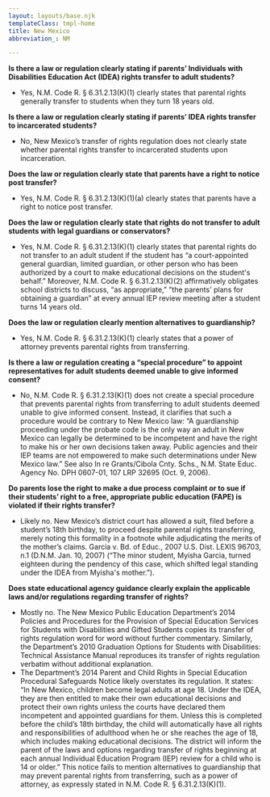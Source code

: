 ```yaml
---
layout: layouts/base.njk
templateClass: tmpl-home
title: New Mexico
abbreviation_: NM

---
```

**Is there a law or regulation clearly stating if parents’ Individuals with Disabilities Education Act (IDEA) rights transfer to adult students?**

* Yes, N.M. Code R. § 6.31.2.13(K)(1) clearly states that parental rights generally transfer to students when they turn 18 years old.

**Is there a law or regulation clearly stating if parents’ IDEA rights transfer to incarcerated students?**

* No, New Mexico’s transfer of rights regulation does not clearly state whether parental rights transfer to incarcerated students upon incarceration.

**Does the law or regulation clearly state that parents have a right to notice post transfer?**

* Yes, N.M. Code R. § 6.31.2.13(K)(1)(a) clearly states that parents have a right to notice post transfer.

**Does the law or regulation clearly state that rights do not transfer to adult students with legal guardians or conservators?**

* Yes, N.M. Code R. § 6.31.2.13(K)(1) clearly states that parental rights do not transfer to an adult student if the student has “a court-appointed general guardian, limited guardian, or other person who has been authorized by a court to make educational decisions on the student's behalf.” Moreover, N.M. Code R. § 6.31.2.13(K)(2) affirmatively obligates school districts to discuss, “as appropriate,” ”the parents' plans for obtaining a guardian” at every annual IEP review meeting after a student turns 14 years old.

**Does the law or regulation clearly mention alternatives to guardianship?**

* Yes, N.M. Code R. § 6.31.2.13(K)(1) clearly states that a power of attorney prevents parental rights from transferring.

**Is there a law or regulation creating a “special procedure” to appoint representatives for adult students deemed unable to give informed consent?**

* No, N.M. Code R. § 6.31.2.13(K)(1) does not create a special procedure that prevents parental rights from transferring to adult students deemed unable to give informed consent. Instead, it clarifies that such a procedure would be contrary to New Mexico law: “A guardianship proceeding under the probate code is the only way an adult in New Mexico can legally be determined to be incompetent and have the right to make his or her own decisions taken away. Public agencies and their IEP teams are not empowered to make such determinations under New Mexico law.” See also In re Grants/Cibola Cnty. Schs., N.M. State Educ. Agency No. DPH 0607-01, 107 LRP 32695 (Oct. 9, 2006).

**Do parents lose the right to make a due process complaint or to sue if their students’ right to a free, appropriate public education (FAPE) is violated if their rights transfer?**

* Likely no. New Mexico’s district court has allowed a suit, filed before a student’s 18th birthday, to proceed despite parental rights transferring, merely noting this formality in a footnote while adjudicating the merits of the mother’s claims. Garcia v. Bd. of Educ., 2007 U.S. Dist. LEXIS 96703, n.1 (D.N.M. Jan. 10, 2007) (“The minor student, Myisha Garcia, turned eighteen during the pendency of this case, which shifted legal standing under the IDEA from Myisha's mother.”).

**Does state educational agency guidance clearly explain the applicable laws and/or regulations regarding transfer of rights?**

* Mostly no. The New Mexico Public Education Department’s 2014 Policies and Procedures for the Provision of Special Education Services for Students with Disabilities and Gifted Students copies its transfer of rights regulation word for word without further commentary. Similarly, the Department’s 2010 Graduation Options for Students with Disabilities: Technical Assistance Manual reproduces its transfer of rights regulation verbatim without additional explanation.
* The Department’s 2014 Parent and Child Rights in Special Education Procedural Safeguards Notice likely overstates its regulation. It states: “In New Mexico, children become legal adults at age 18. Under the IDEA, they are then entitled to make their own educational decisions and protect their own rights unless the courts have declared them incompetent and appointed guardians for them. Unless this is completed before the child’s 18th birthday, the child will automatically have all rights and responsibilities of adulthood when he or she reaches the age of 18, which includes making educational decisions. The district will inform the parent of the laws and options regarding transfer of rights beginning at each annual Individual Education Program (IEP) review for a child who is 14 or older.” This notice fails to mention alternatives to guardianship that may prevent parental rights from transferring, such as a power of attorney, as expressly stated in N.M. Code R. § 6.31.2.13(K)(1).